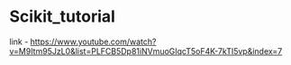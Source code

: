 # Scikit_tutorial

link - https://www.youtube.com/watch?v=M9Itm95JzL0&list=PLFCB5Dp81iNVmuoGIqcT5oF4K-7kTI5vp&index=7
